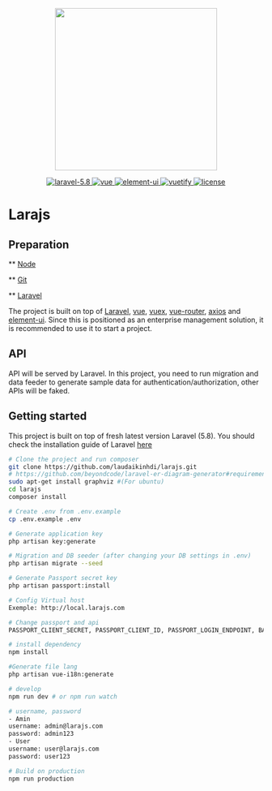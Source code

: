 <p align="center">
  <img width="320" src="https://cdn-images-1.medium.com/max/2600/0*rHWrSMikANaGuc11">
</p>
<p align="center">
  <a href="https://github.com/vuejs/vue">
    <img src="https://img.shields.io/badge/laravel-5.8-red.svg" alt="laravel-5.8">
  </a>
  <a href="https://github.com/vuejs/vue">
    <img src="https://img.shields.io/badge/vue-2.6.6-brightgreen.svg" alt="vue">
  </a>
  <a href="https://github.com/ElemeFE/element">
    <img src="https://img.shields.io/badge/element--ui-2.7.2-brightgreen.svg" alt="element-ui">
  </a>
  <a href="https://vuetifyjs.com/en">
    <img src="https://img.shields.io/badge/vuetify-1.5.12-brightgreen.svg" alt="vuetify">
  </a>
  <a href="https://github.com/PanJiaChen/vue-element-admin/blob/master/LICENSE">
    <img src="https://img.shields.io/badge/license-MIT-brightgreen.svg" alt="license">
  </a>
</p>

# Larajs

## Preparation
** [Node](http://nodejs.org/)

** [Git](https://git-scm.com/)

** [Laravel](https://laravel.com/)

The project is built on top of [Laravel](https://laravel.com), [vue](https://cn.vuejs.org/index.html), [vuex](https://vuex.vuejs.org/zh-cn/), [vue-router](https://router.vuejs.org/zh-cn/), [axios](https://github.com/axios/axios) and [element-ui](https://github.com/ElemeFE/element). Since this is positioned as an enterprise management solution, it is recommended to use it to start a project.

## API
API will be served by Laravel. In this project, you need to run migration and data feeder to generate sample data for authentication/authorization, other APIs will be faked.

## Getting started
This project is built on top of fresh latest version Laravel (5.8). You should check the installation guide of Laravel [here](https://laravel.com/docs/5.8)

```bash
# Clone the project and run composer
git clone https://github.com/laudaikinhdi/larajs.git
# https://github.com/beyondcode/laravel-er-diagram-generator#requirements
sudo apt-get install graphviz #(For ubuntu)
cd larajs
composer install

# Create .env from .env.example
cp .env.example .env

# Generate application key
php artisan key:generate

# Migration and DB seeder (after changing your DB settings in .env)
php artisan migrate --seed

# Generate Passport secret key
php artisan passport:install

# Config Virtual host 
Exemple: http://local.larajs.com

# Change passport and api 
PASSPORT_CLIENT_SECRET, PASSPORT_CLIENT_ID, PASSPORT_LOGIN_ENDPOINT, BASE_API

# install dependency
npm install

#Generate file lang
php artisan vue-i18n:generate

# develop
npm run dev # or npm run watch

# username, password
- Amin
username: admin@larajs.com
password: admin123
- User 
username: user@larajs.com
password: user123

# Build on production
npm run production
```
